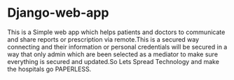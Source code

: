 # Django-web-app

This is a Simple web app which helps patients and doctors to communicate and share reports or prescription via remote.This is a secured way connecting and their information or personal credentials will be secured in a way that only admin which are been selected as a mediator to make sure everything is secured and updated.So Lets Spread Technology and make the hospitals go PAPERLESS.
